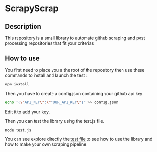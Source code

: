# ScrapyScrap

## Description

This repository is a small library to automate github scraping and post processing
repositories that fit your criterias

## How to use

You first need to place you a the root of the repository
then use these commands to install and launch the test :

```bash
npm install
```

Then you have to create a config.json containing your github api key

```bash
echo "{\"API_KEY\":\"YOUR_API_KEY\"}" >> config.json
```

Edit it to add your key.

Then you can test the library using the test.js file.

```bash
node test.js
```

You can see explore directly the [test file]("https://github.com/CuadrosNicolas/ScrapyScrap/blob/master/test.js") to see how to use the library and how to make your own scraping pipeline.